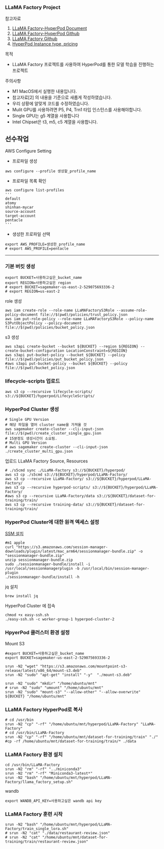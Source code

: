 ### LLaMA Factory Project

참고자료 
1. [LLaMA Factory-HyperPod Document](https://aws.amazon.com/cn/blogs/china/easily-fine-tune-large-models-using-llama-factory-on-sagemaker-hyperpod/)
2. [LLaMA Factory-HyperPod Github](https://github.com/mz-heesun/Easy_Fintune_LLM_using_SageMaker_with_LLama_Factory)
3. [LLaMA Factory Github](https://github.com/hiyouga/LLaMA-Factory)
4. [HyperPod Instance type, pricing](https://aws.amazon.com/ko/sagemaker/pricing/)


목적 
- LLaMA Factory 프로젝트를 사용하여 HyperPod를 통한 모델 학습을 진행하는 프로젝트

주의사항
- M1 MacOS에서 실행한 내용입니다.
- 참고자료[2] 의 내용을 기준으로 새롭게 작성하였습니다.
- 우리 상황에 알맞게 코드를 수정하였습니다.
- Mulit GPU를 사용하려면 P5, P4, Trn1 타입 인스턴스를 사용해야합니다.
- Single GPU는 g5 계열을 사용합니다
- Intel Chipset은 t3, m5, c5 계열을 사용합니다.


## 선수작업
AWS Configure Setting
- 프로파일 생성
```shell
aws configure --profile 생성할_profile_name
```
- 프로파일 목록 확인
```shell
aws configure list-profiles
'''
default
atomy
shinhan-mycar
source-account
target-account
pentacle
'''
```
- 생성한 프로파일 선택
```shell
export AWS_PROFILE=생성한_profile_name
# export AWS_PROFILE=pentacle
```

---

### 기본 버킷 생성
```shell
export BUCKET=사용하고싶은_bucket_name
export REGION=사용하고싶은 region
# export BUCKET=sagemaker-us-east-2-529075693336-2
# export REGION=us-east-2
```
role 생성
```shell
aws iam create-role --role-name LLaMAFactoryS3Role --assume-role-policy-document file://$(pwd)/policies/trust_policy.json
aws iam put-role-policy --role-name LLaMAFactoryS3Role --policy-name S3PutObjectPolicy --policy-document file://$(pwd)/policies/bucket_policy.json
```

s3 생성
```shell
aws s3api create-bucket --bucket ${BUCKET} --region ${REGION} --create-bucket-configuration LocationConstraint=${REGION}
aws s3api put-bucket-policy --bucket ${BUCKET} --policy file://$(pwd)/policies/put_bucket_policy.json
#aws s3api put-bucket-policy --bucket ${BUCKET} --policy file://$(pwd)/bucket_policy.json
```

### lifecycle-scripts 업로드
```shell
aws s3 cp --recursive lifecycle-scripts/ s3://${BUCKET}/hyperpod/LifecycleScripts/
```

### HyperPod Cluster 생성
```shell
# Single GPU Version
# 해당 파일을 열어 cluster name을 가져올 것 
aws sagemaker create-cluster --cli-input-json file://$(pwd)/create_cluster_single_gpu.json
# 15분정도 생성시간이 소요됨.
# Multi GPU Version
# aws sagemaker create-cluster --cli-input-json ./create_cluster_multi_gpu.json
```

업로드 LLaMA Factory Source, Resources
```shell
# ./s5cmd sync ./LLaMA-Factory s3://${BUCKET}/hyperpod/
aws s3 cp ./s5cmd s3://${BUCKET}/hyperpod/LLaMA-Factory/
aws s3 cp --recursive LLaMA-Factory/ s3://${BUCKET}/hyperpod/LLaMA-Factory/
aws s3 cp --recursive hyperpod-scripts/ s3://${BUCKET}/hyperpod/LLaMA-Factory/
#aws s3 cp --recursive LLaMA-Factory/data s3://${BUCKET}/dataset-for-training/train/
aws s3 cp --recursive training-data/ s3://${BUCKET}/dataset-for-training/train/
```

### HyperPod Cluster에 대한 원격 엑세스 설정
[SSM 설치](https://docs.aws.amazon.com/ko_kr/systems-manager/latest/userguide/install-plugin-macos-overview.html)
```shell
#m1 apple
curl "https://s3.amazonaws.com/session-manager-downloads/plugin/latest/mac_arm64/sessionmanager-bundle.zip" -o "sessionmanager-bundle.zip"
unzip sessionmanager-bundle.zip
sudo ./sessionmanager-bundle/install -i /usr/local/sessionmanagerplugin -b /usr/local/bin/session-manager-plugin
./sessionmanager-bundle/install -h
```

jq 설치 
```shell
brew install jq
```

HyperPod Cluster 에 접속
```shell
chmod +x easy-ssh.sh
./easy-ssh.sh -c worker-group-1 hyperpod-cluster-2
```

### HpyerPod 클러스터 환경 설정


Mount S3
```shell
#export BUCKET=사용하고싶은_bucket_name
export BUCKET=sagemaker-us-east-2-529075693336-2

srun -N2 "wget" "https://s3.amazonaws.com/mountpoint-s3-release/latest/x86_64/mount-s3.deb"
srun -N2 "sudo" "apt-get" "install" "-y"  "./mount-s3.deb"

srun -N2 "sudo" "mkdir" "/home/ubuntu/mnt"
# srun -N2 "sudo" "umount" "/home/ubuntu/mnt"
srun -N2 "sudo" "mount-s3" "--allow-other" "--allow-overwrite" ${BUCKET} "/home/ubuntu/mnt"
```

### LLaMA Factory HyperPod로 복사 
```shell
# cd /usr/bin
srun -N2 "cp" "-rf" "/home/ubuntu/mnt/hyperpod/LLaMA-Factory" "LLaMA-Factory"
# cd /usr/bin/LLaMA-Factory
srun -N2 "cp" "-rf" "/home/ubuntu/mnt/dataset-for-training/train" "./"
#cp -rf /home/ubuntu/mnt/dataset-for-training/train/* ./data
```

### LLaMA Factory 환경 설치 
```shell
cd /usr/bin/LLaMA-Factory
srun -N2 "rm" "-rf" "../miniconda3"
srun -N2 "rm" "-rf" "Miniconda3-latest*"
srun -N2 "bash" "/home/ubuntu/mnt/hyperpod/LLaMA-Factory/llama_factory_setup.sh"
```

wandb
```shell
export WANDB_API_KEY=사용하고싶은 wandb api key
```

### LLaMA Factory 훈련 시작
```shell
srun -N2 "bash" "/home/ubuntu/mnt/hyperpod/LLaMA-Factory/train_single_lora.sh"
# srun -N2 "cat" "./data/restaurant-review.json"
# srun -N2 "cat" "/home/ubuntu/mnt/dataset-for-training/train/restaurant-review.json"
```

